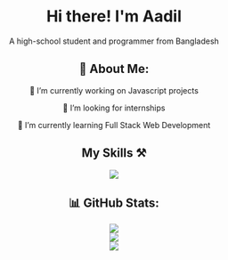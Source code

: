 <div align="center">
  
<h1>Hi there! I'm Aadil</h1>

<p>A high-school student and programmer from Bangladesh</p>

<h2>💫 About Me:</h2>

<p>🔭 I’m currently working on Javascript projects</p>

<p>🤝 I’m looking for internships</p>

<p>🌱 I’m currently learning Full Stack Web Development</p>

<h2>My Skills ⚒️</h2>
<div>
 <img src="https://skillicons.dev/icons?i=vscode,git,python,javascript,html,css"/>
</div>

<h2>📊 GitHub Stats:</h2>

![](https://github-readme-stats.vercel.app/api?username=aadilhabibsattar&theme=dark&hide_border=false&include_all_commits=false&count_private=false)<br/>
![](https://github-readme-streak-stats.herokuapp.com/?user=aadilhabibsattar&theme=dark&hide_border=false)<br/>
![](https://github-readme-stats.vercel.app/api/top-langs/?username=aadilhabibsattar&theme=dark&hide_border=false&include_all_commits=false&count_private=false&layout=compact)
